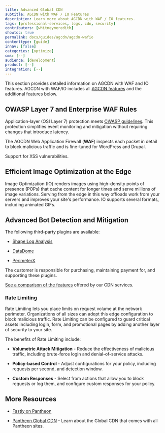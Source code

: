 ```yaml
---
title: Advanced Global CDN
subtitle: AGCDN with WAF / IO Features
description: Learn more about AGCDN with WAF / IO features.
tags: [professional-services, logs, cdn, security]
contributors: [whitneymeredith]
showtoc: true
permalink: docs/guides/agcdn/agcdn-wafio
contenttype: [guide]
innav: [false]
categories: [optimize]
cms: [--]
audience: [development]
product: [--]
integration: [--]
---
```


This section provides detailed information on AGCDN with WAF and IO features. AGCDN with WAF/IO includes all [AGCDN features](/guides/agcdn/agcdn-features) and the additional features below.

## OWASP Layer 7 and Enterprise WAF Rules

Application-layer (OSI Layer 7) protection meets [OWASP guidelines](https://cheatsheetseries.owasp.org/cheatsheets/Denial_of_Service_Cheat_Sheet.html#general-categories-and-basic-controls). This protection simplifies event monitoring and mitigation without requiring changes that introduce latency.

The AGCDN Web Application Firewall (**WAF**) inspects each packet in detail to block malicious traffic and is fine-tuned for WordPress and Drupal.

Support for XSS vulnerabilities.

## Efficient Image Optimization at the Edge

Image Optimization (IO) renders images using high-density points of presence (POPs) that cache content for longer times and serve millions of image variations. Serving from the edge in this way offloads work from your servers and improves your site's performance. IO supports several formats, including animated GIFs.

## Advanced Bot Detection and Mitigation

The following third-party plugins are available:

- [Shape Log Analysis](https://devcentral.f5.com/s/articles/How-to-Setup-Shape-Log-Analysis-in-Fastly?page=1)

- [DataDome](https://docs.datadome.co/docs/module-fastly)

- [PerimeterX](https://www.perimeterx.com/)

The customer is responsible for purchasing, maintaining payment for, and supporting these plugins.

[See a comparison of the features](https://pantheon.io/product/advanced-global-cdn#pricing-matrix-wrapper) offered by our CDN services.

### Rate Limiting 

Rate Limiting lets you place limits on request volume at the network perimeter. Organizations of all sizes can adopt this edge configuration to block malicious traffic. Rate Limiting can be configured to guard critical assets including login, form, and promotional pages by adding another layer of security to your site.

The benefits of Rate Limiting include:

- **Volumetric Attack Mitigation** - Reduce the effectiveness of malicious traffic, including brute-force login and denial-of-service attacks.

- **Policy-based Control** - Adjust configurations for your policy, including requests per second, and detection window.

- **Custom Responses** - Select from actions that allow you to block requests or log them, and configure custom responses for your policy.


## More Resources

- [Fastly on Pantheon](/guides/fastly-pantheon)

- [Pantheon Global CDN](/guides/global-cdn) - Learn about the Global CDN that comes with all Pantheon sites.
